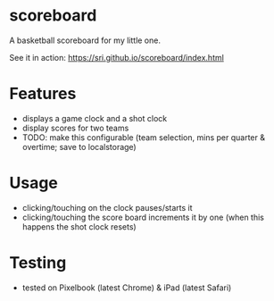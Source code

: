 # scoreboard
A basketball scoreboard for my little one.

See it in action: https://sri.github.io/scoreboard/index.html

# Features
- displays a game clock and a shot clock
- display scores for two teams
- TODO: make this configurable (team selection, mins per quarter & overtime; save to localstorage)

# Usage
- clicking/touching on the clock pauses/starts it
- clicking/touching the score board increments it by one
  (when this happens the shot clock resets)

# Testing
- tested on Pixelbook (latest Chrome) & iPad (latest Safari)
